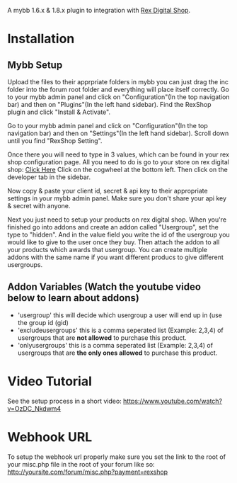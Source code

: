 A mybb 1.6.x & 1.8.x plugin to integration with [Rex Digital Shop](https://shop.rexdigital.group).

# Installation
## Mybb Setup
Upload the files to their apprpriate folders in mybb you can just drag the inc folder into the forum root folder and everything will place itself correctly.
Go to your mybb admin panel and click on "Configuration"(In the top navigation bar) and then on "Plugins"(In the left hand sidebar).
Find the RexShop plugin and click "Install & Activate".

Go to your mybb admin panel and click on "Configuration"(In the top navigation bar) and then on "Settings"(In the left hand sidebar).
Scroll down until you find "RexShop Setting".

Once there you will need to type in 3 values, which can be found in your rex shop configuration page.
All you need to do is go to your store on rex digital shop: [Click Here](https://shop.rexdigital.group/merchant)
Click on the cogwheel at the bottom left.
Then click on the developer tab in the sidebar.

Now copy & paste your client id, secret & api key to their appropriate settings in your mybb admin panel.
Make sure you don't share your api key & secret with anyone.

Next you just need to setup your products on rex digital shop.
When you're finished go into addons and create an addon called "Usergroup", set the type to "hidden".
And in the value field you write the id of the usergroup you would like to give to the user once they buy.
Then attach the addon to all your products which awards that usergroup.
You can create multiple addons with the same name if you want different producs to give different usergroups.

## Addon Variables (Watch the youtube video below to learn about addons)
- 'usergroup' this will decide which usergroup a user will end up in (use the group id (gid)
- 'excludeusergroups' this is a comma seperated list (Example: 2,3,4) of usergroups that are **not allowed** to purchase this product.
- 'onlyusergroups' this is a comma seperated list (Example: 2,3,4) of usergroups that are **the only ones allowed** to purchase this product.

# Video Tutorial
See the setup process in a short video:
https://www.youtube.com/watch?v=OzDC_Nkdwm4

# Webhook URL
To setup the webhook url properly make sure you set the link to the root of your misc.php file in the root of your forum like so:
http://yoursite.com/forum/misc.php?payment=rexshop
